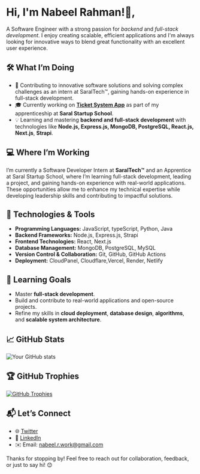 # Hi, I'm **Nabeel Rahman!**👋, 

A Software Engineer with a strong passion for *backend* and *full-stack development*. I enjoy creating scalable, efficient applications and I'm always looking for innovative ways to blend great functionality with an excellent user experience.

## 🛠️ What I’m Doing
- 🌟 Contributing to innovative software solutions and solving complex challenges as an intern at SaralTech™, gaining hands-on experience in full-stack development.
- 🎓 Currently working on **[Ticket System App]()** as part of my apprenticeship at **Saral Startup School**.
- 💡 Learning and mastering **backend and full-stack development** with technologies like **Node.js, Express.js, MongoDB, PostgreSQL, React.js, Next.js**,  **Strapi**.
  
## 💻 Where I’m Working
I’m currently a Software Developer Intern at **SaralTech™** and an Apprentice at Saral Startup School, where I’m learning full-stack development, leading a project, and gaining hands-on experience with real-world applications. These opportunities allow me to enhance my technical expertise while developing leadership skills and contributing to impactful solutions.

## 🚀 Technologies & Tools
- **Programming Languages:** JavaScript, typeScript, Python, Java
- **Backend Frameworks:** Node.js, Express.js, Strapi  
- **Frontend Technologies:** React, Next.js
- **Database Management:** MongoDB, PostgreSQL, MySQL
- **Version Control & Collaboration:** Git, GitHub, GitHub Actions  
- **Deployment:** CloudPanel, Cloudflare,Vercel, Render, Netlify

## 🌱 Learning Goals
- Master **full-stack development**.  
- Build and contribute to real-world applications and open-source projects.  
- Refine my skills in **cloud deployment**, **database design**, **algorithms**, and **scalable system architecture**.

## 📈 GitHub Stats
![Your GitHub stats](https://github-readme-stats.vercel.app/api?username=iamnabeelrahman&show_icons=true&theme=radical)

## 🏆 GitHub Trophies
[![GitHub Trophies](https://github-profile-trophy.vercel.app/?username=iamnabeelrahman&theme=radical&no-frame=true&margin-w=15&margin-h=15)](https://github.com/ryo-ma/github-profile-trophy)

## 📬 Let’s Connect
- 🌐 [Twitter](https://x.com/IamNabeelRahman)  
- 💼 [LinkedIn](https://www.linkedin.com/in/iamnabeelrahman/)  
- ✉️ Email: [nabeel.r.work@gmail.com](mailto:nabeel.r.work@gmail.com)

Thanks for stopping by! Feel free to reach out for collaboration, feedback, or just to say hi! 😊
